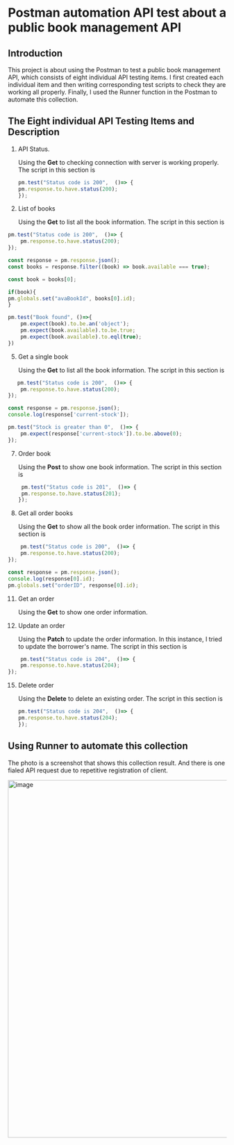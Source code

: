 # Postman automation API test about a public book management API

## Introduction
This project is about using the Postman to test a public book management API, which consists of eight individual API testing items.  I first created each individual item and then writing corresponding test scripts to check they are working all properly. Finally, I used the Runner function in the Postman to automate this collection. 

## The Eight individual API Testing Items and Description
1. API Status.

    Using the **Get** to checking connection with server is working properly. The script in this section is
    ```javascript
    pm.test("Status code is 200",  ()=> {
    pm.response.to.have.status(200);
    });
    ```
  
3. List of books
   
    Using the  **Get** to list all the book information. The script in this section is
```javascript
pm.test("Status code is 200",  ()=> {
    pm.response.to.have.status(200);
});

const response = pm.response.json();
const books = response.filter((book) => book.available === true);

const book = books[0];

if(book){
pm.globals.set("avaBookId", books[0].id);
}

pm.test("Book found", ()=>{
    pm.expect(book).to.be.an('object');
    pm.expect(book.available).to.be.true;
    pm.expect(book.available).to.eql(true);
})
```
  

5. Get a single book

      Using the  **Get** to list all the book information. The script in this section is
```javascript
   pm.test("Status code is 200",  ()=> {
    pm.response.to.have.status(200);
});

const response = pm.response.json();
console.log(response['current-stock']);

pm.test("Stock is greater than 0",  ()=> {
    pm.expect(response['current-stock']).to.be.above(0);
});
   ```
   
7. Order book

    Using the **Post** to show one book information. The script in this section is
   ```javascript
    pm.test("Status code is 201",  ()=> {
    pm.response.to.have.status(201);
   });
    ```
    
9. Get all order books

    Using the **Get** to show all the book order information. The script in this section is
```javascript
    pm.test("Status code is 200",  ()=> {
    pm.response.to.have.status(200);
});

const response = pm.response.json();
console.log(response[0].id);
pm.globals.set("orderID", response[0].id);
```
   
11. Get an order

     Using the **Get** to show one order information.
    
13. Update an order

    Using the **Patch** to update the order information. In this instance, I tried to update the borrower's name. The script in this section is
```javascript
    pm.test("Status code is 204",  ()=> {
    pm.response.to.have.status(204);
});
```
    
     
15. Delete order

    Using the **Delete** to delete an existing order. The script in this section is
    ```javascript
    pm.test("Status code is 204",  ()=> {
    pm.response.to.have.status(204);
    });
    ```

    
## Using **Runner** to automate this collection

The photo is a screenshot that shows this collection result. And there is one fialed API request due to repetitive registration of client.

<img width="1234" height="823" alt="image" src="https://github.com/user-attachments/assets/9672aa1c-4d28-48e8-947a-aac42819288f" />


